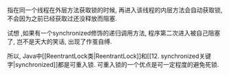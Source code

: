 指在同一个线程在外层方法获取锁的时候, 再进入该线程的内层方法会自动获取锁, 不会因为之前已经获取过还没释放而阻塞.

试想 ,如果有一个synchronized修饰的递归调用方法, 程序第二次进入被自己阻塞了, 岂不是天大的笑话, 出现了作茧自缚.

所以, Java中[[ReentrantLock类|ReentrantLock]]和[[12. synchronized关键字|synchronized]]都是可重入锁. 可重入锁的一个优点是可一定程度的避免死锁. 